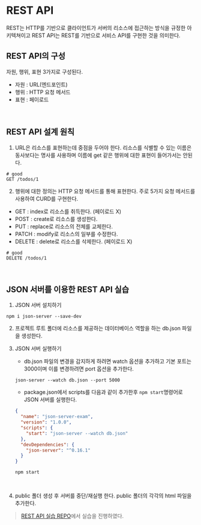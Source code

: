 # REST API
REST는 HTTP를 기반으로 클라이언트가 서버의 리소스에 접근하는 방식을 규정한 아키텍쳐이고 REST API는 REST를 기반으로 서비스 API를 구현한 것을 의미한다.

## REST API의 구성
자원, 행위, 표현 3가지로 구성된다. 
- 자원 : URL(엔드포인트)
- 행위 : HTTP 요청 메서드
- 표현 : 페이로드 

<br/>

## REST API 설계 원칙
1. URL은 리소스를 표현하는데 중점을 두어야 한다. 리소스를 식별할 수 있는 이름은 동사보다는 명사를 사용하며 이름에 get 같은 행위에 대한 표현이 들어가서는 안된다.
```
# good
GET /todos/1
```

2. 행위에 대한 정의는 HTTP 요청 메서드를 통해 표현한다. 주로 5가지 요청 메서드를 사용하여 CURD를 구현한다.
- GET : index로 리소스를 취득한다. (페이로드 X)
- POST : create로 리소스를 생성한다.
- PUT : replace로 리소스의 전체를 교체한다.
- PATCH : modify로 리소스의 일부를 수정한다. 
- DELETE : delete로 리소스를 삭제한다. (페이로드 X)

```
# good
DELETE /todos/1
```

<br/>

## JSON 서버를 이용한 REST API 실습
1. JSON 서버 설치하기
```console
npm i json-server --save-dev
```

2. 프로젝트 루트 폴더에 리소스를 제공하는 데이터베이스 역할을 하는 db.json 파일을 생성한다.


3. JSON 서버 실행하기
    - db.json 파일의 변경을 감지하게 하려면 watch 옵션을 추가하고 기본 포트는 3000이며 이를 변경하려면 port 옵션을 추가한다.

    ```console
    json-server --watch db.json --port 5000
    ```

    - package.json에서 scripts를 다음과 같이 추가한후 `npm start`명령어로 JSON 서버를 실행한다.

    ```json
    {
      "name": "json-server-exam",
      "version": "1.0.0",
      "scripts": {
        "start": "json-server --watch db.json"
      },
      "devDependencies": {
        "json-server": "^0.16.1"
      }
    }
    ```

    ```console
    npm start
    ```

<br/>

4. public 폴더 생성 후 서버를 중단/재실행 한다. public 폴더의 각각의 html 파일을 추가한다.
> [REST API 실습 REPO](https://github.com/boyon99/REST-API)에서 실습을 진행하였다.